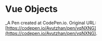 # Vue Objects
 _A Pen created at CodePen.io. Original URL: [https://codepen.io/Avutzhan/pen/vqNXNG](https://codepen.io/Avutzhan/pen/vqNXNG).

 